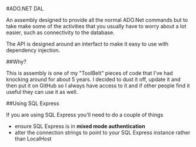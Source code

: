 #ADO.NET DAL

An assembly designed to provide all the normal ADO.Net commands but to take make some of the activities
that you usually have to worry about a lot easier, such as connectivity to the database.

The API is designed around an interfact to make it easy to use with dependency injection.

##Why?

This is assembly is one of my "ToolBelt" pieces of code that I've had knocking around for about 5 years.
I decided to dust it off, update it and then put it on GitHub so I always have access to it and if other
people find it useful they can use it as well.  

##Using SQL Express

If you are using SQL Express you'll need to do a couple of things
 - ensure SQL Express is in **mixed mode authentication**
 - alter the connection strings to point to your SQL Express instance rather than LocalHost

